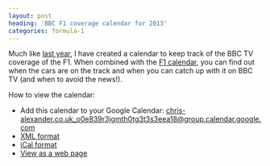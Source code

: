 ```yaml
---
layout: post
heading: 'BBC F1 coverage calendar for 2013'
categories: formula-1
---
```


Much like [last year](http://www.chris-alexander.co.uk/5477), I have created a calendar to keep track of the BBC TV coverage of the F1. When combined with the [F1 calendar](http://www.f1calendar.com/), you can find out when the cars are on the track and when you can catch up with it on BBC TV (and when to avoid the news!).

How to view the calendar:

* <span style="line-height: 13px;">Add this calendar to your Google Calendar: chris-alexander.co.uk_o0e839r3jgmth0tg3t3s3eea18@group.calendar.google.com</span>
* [XML format](http://www.google.com/calendar/feeds/chris-alexander.co.uk_o0e839r3jgmth0tg3t3s3eea18%40group.calendar.google.com/public/basic)
* [iCal format](http://www.google.com/calendar/ical/chris-alexander.co.uk_o0e839r3jgmth0tg3t3s3eea18%40group.calendar.google.com/public/basic.ics)
* [View as a web page](http://www.google.com/calendar/embed?src=chris-alexander.co.uk_o0e839r3jgmth0tg3t3s3eea18%40group.calendar.google.com&amp;ctz=Europe/London)